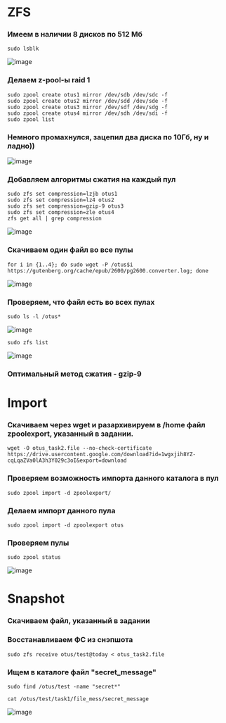 # ZFS

### Имеем в наличии 8 дисков по 512 Мб

```
sudo lsblk
```
![image](https://github.com/user-attachments/assets/846751bb-0c89-4a23-97d1-10aa2e4425d8)


### Делаем z-pool-ы  raid 1

```
sudo zpool create otus1 mirror /dev/sdb /dev/sdc -f
sudo zpool create otus2 mirror /dev/sdd /dev/sde -f
sudo zpool create otus3 mirror /dev/sdf /dev/sdg -f
sudo zpool create otus4 mirror /dev/sdh /dev/sdi -f
sudo zpool list
```
### Немного промахнулся, зацепил два диска по 10Гб, ну и ладно))

![image](https://github.com/user-attachments/assets/feaabee0-3a92-4ba0-8418-385c1e5e73e6)


### Добавляем алгоритмы сжатия на каждый пул

```
sudo zfs set compression=lzjb otus1
sudo zfs set compression=lz4 otus2
sudo zfs set compression=gzip-9 otus3
sudo zfs set compression=zle otus4
zfs get all | grep compression
```
![image](https://github.com/user-attachments/assets/08890838-b156-43e6-b05b-43fa1b2be0f6)


### Скачиваем один файл во все пулы

```
for i in {1..4}; do sudo wget -P /otus$i https://gutenberg.org/cache/epub/2600/pg2600.converter.log; done
```
![image](https://github.com/user-attachments/assets/8adc09a4-09f4-4812-b548-28d9f79580be)


### Проверяем, что файл есть во всех пулах

```
sudo ls -l /otus*
```

![image](https://github.com/user-attachments/assets/7dce9010-fc0c-44eb-aa7b-20085843505a)

```
sudo zfs list
```
![image](https://github.com/user-attachments/assets/6023408e-f68a-41ad-aba6-f3cffa935903)

### Оптимальный метод сжатия - gzip-9

# Import

### Скачиваем через wget и разархивируем в /home файл zpoolexport, указанный в задании.

```
wget -O otus_task2.file --no-check-certificate https://drive.usercontent.google.com/download?id=1wgxjih8YZ-cqLqaZVa0lA3h3Y029c3oI&export=download
```

### Проверяем возможность импорта данного каталога в пул

```
sudo zpool import -d zpoolexport/
```

### Делаем импорт данного пула

```
sudo zpool import -d zpoolexport otus
```

### Проверяем пулы

```
sudo zpool status
```

![image](https://github.com/user-attachments/assets/6b14bd11-5efb-43e2-b407-babd24e1a46b)



# Snapshot


### Скачиваем файл, указанный в задании


### Восстанавливаем ФС из снэпшота
```
sudo zfs receive otus/test@today < otus_task2.file
```
### Ищем в каталоге файл "secret_message"

```
sudo find /otus/test -name "secret*"
```
```
cat /otus/test/task1/file_mess/secret_message
```
![image](https://github.com/user-attachments/assets/4c1c0709-2679-4f45-9fa9-73e581d1e522)
